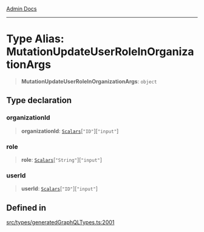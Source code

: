 [Admin Docs](/)

***

# Type Alias: MutationUpdateUserRoleInOrganizationArgs

> **MutationUpdateUserRoleInOrganizationArgs**: `object`

## Type declaration

### organizationId

> **organizationId**: [`Scalars`](Scalars.md)\[`"ID"`\]\[`"input"`\]

### role

> **role**: [`Scalars`](Scalars.md)\[`"String"`\]\[`"input"`\]

### userId

> **userId**: [`Scalars`](Scalars.md)\[`"ID"`\]\[`"input"`\]

## Defined in

[src/types/generatedGraphQLTypes.ts:2001](https://github.com/Suyash878/talawa-api/blob/cfd688207611ba245c99edd8dbaccb2cdbf6a043/src/types/generatedGraphQLTypes.ts#L2001)
